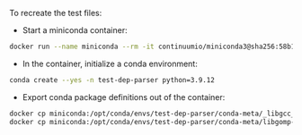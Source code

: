 To recreate the test files:
- Start a miniconda container:
```bash
docker run --name miniconda --rm -it continuumio/miniconda3@sha256:58b1c7df8d69655ffec017ede784a075e3c2e9feff0fc50ef65300fc75aa45ae bash
```
- In the container, initialize a conda environment:
```bash
conda create --yes -n test-dep-parser python=3.9.12
```
- Export conda package definitions out of the container:
```bash
docker cp miniconda:/opt/conda/envs/test-dep-parser/conda-meta/_libgcc_mutex-0.1-main.json .
docker cp miniconda:/opt/conda/envs/test-dep-parser/conda-meta/libgomp-11.2.0-h1234567_1.json .
```
